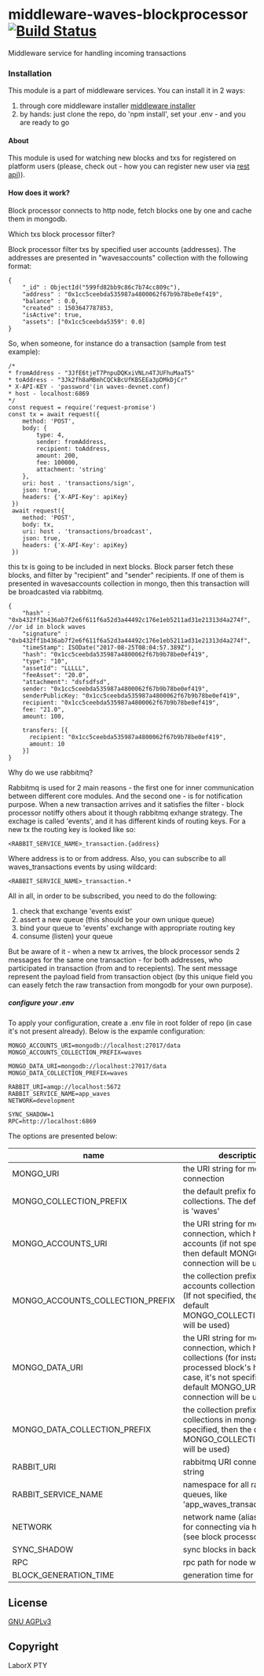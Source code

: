 # middleware-waves-blockprocessor [![Build Status](https://travis-ci.org/ChronoBank/middleware-waves-blockprocessor.svg?branch=master)](https://travis-ci.org/ChronoBank/middleware-waves-blockprocessor)

Middleware service for handling incoming transactions

### Installation

This module is a part of middleware services. You can install it in 2 ways:

1) through core middleware installer  [middleware installer](https://github.com/ChronoBank/middleware)
2) by hands: just clone the repo, do 'npm install', set your .env - and you are ready to go

#### About
This module is used for watching new blocks and txs for registered on platform users (please, check out - how you can register new user via [rest api](https://github.com/ChronoBank/middleware-waves-rest))).


#### How does it work?

Block processor connects to http node, fetch blocks one by one and cache them in mongodb.

Which txs block processor filter?

Block processor filter txs by specified user accounts (addresses). The addresses are presented in "wavesaccounts" collection with the following format:
```
{
    "_id" : ObjectId("599fd82bb9c86c7b74cc809c"),
    "address" : "0x1cc5ceebda535987a4800062f67b9b78be0ef419",
    "balance" : 0.0,
    "created" : 1503647787853,
    "isActive": true,
    "assets": ["0x1cc5ceebda5359": 0.0]
}
```

So, when someone, for instance do a transaction (sample from test example):
```
/* 
* fromAddress - "3JfE6tjeT7PnpuDQKxiVNLn4TJUFhuMaaT5"
* toAddress - "3Jk2fh8aMBmhCQCkBcUfKBSEEa3pDMkDjCr"
* X-API-KEY - 'password'(in waves-devnet.conf)
* host - localhost:6869 
*/
const request = require('request-promise')
const tx = await request({
    method: 'POST',
    body: {
        type: 4,
        sender: fromAddress,
        recipient: toAddress,
        amount: 200,
        fee: 100000,
        attachment: 'string'
    },
    uri: host . 'transactions/sign',
    json: true,
    headers: {'X-API-Key': apiKey}
 })
 await request({
    method: 'POST',
    body: tx,    
    uri: host . 'transactions/broadcast',
    json: true,
    headers: {'X-API-Key': apiKey}
 })
```

this tx is going to be included in next blocks. Block parser fetch these blocks, and filter by "recipient" and "sender" recipients.
If one of them is presented in wavesaccounts collection in mongo, then this transaction will be broadcasted via rabbitmq.

```
{
    "hash" : "0xb432ff1b436ab7f2e6f611f6a52d3a44492c176e1eb5211ad31e21313d4a274f", //or id in block waves
    "signature" : "0xb432ff1b436ab7f2e6f611f6a52d3a44492c176e1eb5211ad31e21313d4a274f",
    "timeStamp": ISODate("2017-08-25T08:04:57.389Z"),
    "hash": "0x1cc5ceebda535987a4800062f67b9b78be0ef419",
    "type": "10",
    "assetId": "LLLLL",
    "feeAsset": "20.0",
    "attachment": "dsfsdfsd",
    sender: "0x1cc5ceebda535987a4800062f67b9b78be0ef419",
    senderPublicKey: "0x1cc5ceebda535987a4800062f67b9b78be0ef419",
    recipient: "0x1cc5ceebda535987a4800062f67b9b78be0ef419",
    fee: "21.0",
    amount: 100,    

    transfers: [{
      recipient: "0x1cc5ceebda535987a4800062f67b9b78be0ef419",
      amount: 10
    }]
}
```

Why do we use rabbitmq?


Rabbitmq is used for 2 main reasons - the first one for inner communication between different core modules. And the second one - is for notification purpose. When a new transaction arrives and it satisfies the filter - block processor notiffy others about it though rabbitmq exhange strategy. The exchage is called 'events', and it has different kinds of routing keys. For a new tx the routing key is looked like so:

```
<RABBIT_SERVICE_NAME>_transaction.{address}
```
Where address is to or from address. Also, you can subscribe to all waves_transactions events by using wildcard:
```
<RABBIT_SERVICE_NAME>_transaction.*
```

All in all, in order to be subscribed, you need to do the following:
1) check that exchange 'events exist'
2) assert a new queue (this should be your own unique queue)
3) bind your queue to 'events' exchange with appropriate routing key
4) consume (listen) your queue


But be aware of it - when a new tx arrives, the block processor sends 2 messages for the same one transaction - for both addresses, who participated in transaction (from and to recepients). The sent message represent the payload field from transaction object (by this unique field you can easely fetch the raw transaction from mongodb for your own purpose).



##### сonfigure your .env

To apply your configuration, create a .env file in root folder of repo (in case it's not present already).
Below is the expamle configuration:

```
MONGO_ACCOUNTS_URI=mongodb://localhost:27017/data
MONGO_ACCOUNTS_COLLECTION_PREFIX=waves

MONGO_DATA_URI=mongodb://localhost:27017/data
MONGO_DATA_COLLECTION_PREFIX=waves

RABBIT_URI=amqp://localhost:5672
RABBIT_SERVICE_NAME=app_waves
NETWORK=development

SYNC_SHADOW=1
RPC=http://localhost:6869
```

The options are presented below:

| name | description|
| ------ | ------ |
| MONGO_URI   | the URI string for mongo connection
| MONGO_COLLECTION_PREFIX   | the default prefix for all mongo collections. The default value is 'waves'
| MONGO_ACCOUNTS_URI   | the URI string for mongo connection, which holds users accounts (if not specified, then default MONGO_URI connection will be used)
| MONGO_ACCOUNTS_COLLECTION_PREFIX   | the collection prefix for accounts collection in mongo (If not specified, then the default MONGO_COLLECTION_PREFIX will be used)
| MONGO_DATA_URI   | the URI string for mongo connection, which holds data collections (for instance, processed block's height). In case, it's not specified, then default MONGO_URI connection will be used)
| MONGO_DATA_COLLECTION_PREFIX   | the collection prefix for data collections in mongo (If not specified, then the default MONGO_COLLECTION_PREFIX will be used)
| RABBIT_URI   | rabbitmq URI connection string
| RABBIT_SERVICE_NAME   | namespace for all rabbitmq queues, like 'app_waves_transaction'
| NETWORK   | network name (alias)- is used for connecting via http node (see block processor section)
| SYNC_SHADOW   | sync blocks in background
| RPC | rpc path for node waves api 
| BLOCK_GENERATION_TIME | generation time for block

License
----
 [GNU AGPLv3](LICENSE)

Copyright
----
LaborX PTY
